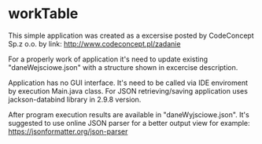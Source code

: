 # workTable

This simple application was created as a excersise posted by CodeConcept Sp.z o.o. by link: 
http://www.codeconcept.pl/zadanie

For a properly work of application it's need to update existing "daneWejsciowe.json" with a structure shown in excercise description.

Application has no GUI interface. It's need to be called via IDE enviroment by execution Main.java class.
For JSON retrieving/saving application uses jackson-databind library in 2.9.8 version.

After program execution results are available in "daneWyjsciowe.json". 
It's suggested to use online JSON parser for a better output view for example: https://jsonformatter.org/json-parser

